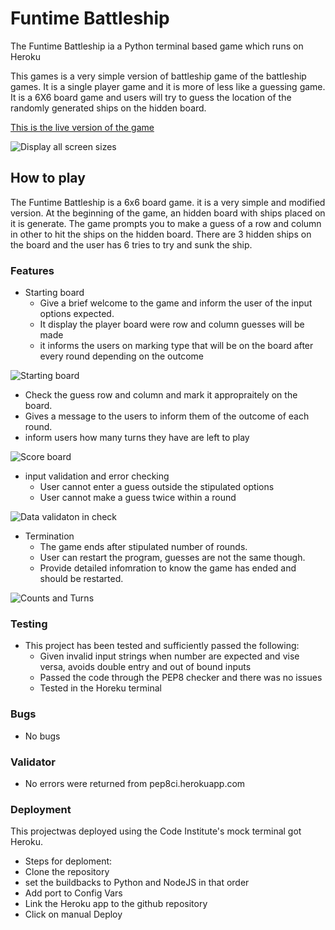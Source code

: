 # Funtime Battleship

The Funtime Battleship ia a Python terminal based game which runs on Heroku

This games is a very simple version of battleship game of the battleship games. It is a single player game and it is more of less like a guessing game.
It is a 6X6 board game and users will try to guess the location of the randomly generated ships on the hidden board.

[This is the live version of the game](https://funtime-battleship-9fa8148be1aa.herokuapp.com/)

![Display all screen sizes](https://i.stack.imgur.com/1xeu1.png)

## How to play

The Funtime Battleship is a 6x6 board game. it is a very simple and modified version. At the beginning of the game, an hidden board with ships placed on it is generate. The game prompts you to make a guess of a row and column in other to hit the ships on the hidden board. There are 3 hidden ships on the board and the user has 6 tries to try and sunk the ship.

### Features

- Starting board
  - Give a brief welcome to the game and inform the user of the input options expected.
  - It display the player board were row and column guesses will be made
  - it informs the users on marking type that will be on the board after every round depending on the outcome

![Starting board](https://i.stack.imgur.com/LT5zD.png)

- Check the guess row and column and mark it appropraitely on the board.
- Gives a message to the users to inform them of the outcome of each round.
- inform users how many turns they have are left to play

![Score board](https://i.stack.imgur.com/o6Wdi.png)

- input validation and error checking
  - User cannot enter a guess outside the stipulated options
  - User cannot make a guess twice within a round

![Data validaton in check](https://i.stack.imgur.com/FrFqe.png)

- Termination
  - The game ends after stipulated number of rounds.
  - User can restart the program, guesses are not the same though.
  - Provide detailed infomration to know the game has ended and should be restarted.

![Counts and Turns](https://i.stack.imgur.com/81yQd.png)


### Testing
- This project has been tested and sufficiently passed the following:
  - Given invalid input strings when number are expected and vise versa, avoids double entry and out of bound inputs
  - Passed the code through the PEP8 checker and there was no issues
  - Tested in the Horeku terminal

### Bugs
- No bugs

### Validator
- No errors were returned from pep8ci.herokuapp.com


### Deployment

This projectwas deployed using the Code Institute's mock terminal got Heroku.
- Steps for deploment:
-  Clone the repository
- set the buildbacks to Python and NodeJS in that order
- Add port to Config Vars
- Link the Heroku app to the github repository
- Click on manual Deploy



